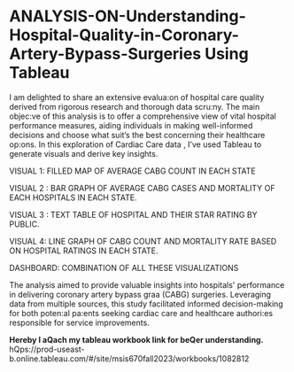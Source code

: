# ANALYSIS-ON-Understanding-Hospital-Quality-in-Coronary-Artery-Bypass-Surgeries Using Tableau
I am delighted to share an extensive evalua:on of hospital care quality derived from rigorous research and thorough data scru:ny. The main objec:ve of this analysis is to offer a comprehensive view of vital hospital performance measures, aiding individuals in making well-informed decisions and choose what suit’s the best concerning their healthcare op:ons.
In this exploration of Cardiac Care data , I’ve used Tableau to generate visuals and derive key insights.

VISUAL 1: FILLED MAP OF AVERAGE CABG COUNT IN EACH STATE

VISUAL 2 : BAR GRAPH OF AVERAGE CABG CASES AND MORTALITY OF EACH HOSPITALS IN EACH STATE.

VISUAL 3 : TEXT TABLE OF HOSPITAL AND THEIR STAR RATING BY PUBLIC.

VISUAL 4: LINE GRAPH OF CABG COUNT AND MORTALITY RATE BASED ON HOSPITAL RATINGS IN EACH STATE.

DASHBOARD: COMBINATION OF ALL THESE VISUALIZATIONS

The analysis aimed to provide valuable insights into hospitals' performance in delivering coronary artery bypass graa (CABG) surgeries. Leveraging data from multiple sources, this study facilitated informed decision-making for both poten:al pa:ents seeking cardiac care and healthcare authori:es responsible for service improvements.

**Hereby I aQach my tableau workbook link for beQer understanding.** 
hQps://prod-useast-b.online.tableau.com/#/site/msis670fall2023/workbooks/1082812
